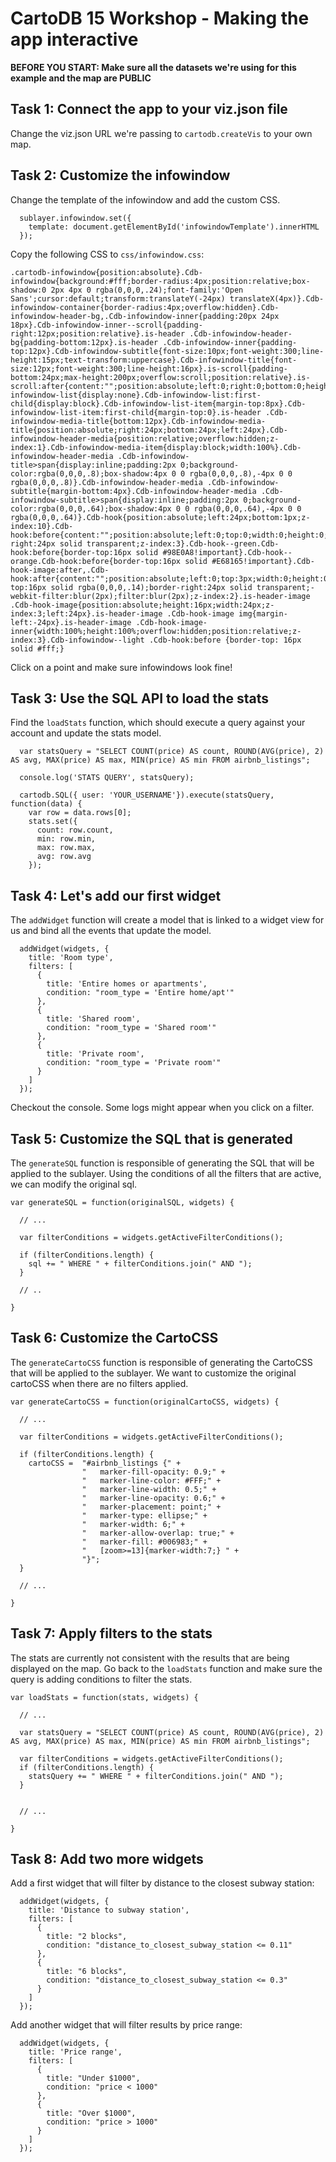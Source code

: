 # CartoDB 15 Workshop - Making the app interactive

**BEFORE YOU START: Make sure all the datasets we're using for this example and the map are PUBLIC**

## Task 1: Connect the app to your viz.json file

Change the viz.json URL we're passing to `cartodb.createVis` to your own map.

## Task 2: Customize the infowindow

Change the template of the infowindow and add the custom CSS.

```
  sublayer.infowindow.set({
    template: document.getElementById('infowindowTemplate').innerHTML
  });
```
Copy the following CSS to `css/infowindow.css`:

```
.cartodb-infowindow{position:absolute}.Cdb-infowindow{background:#fff;border-radius:4px;position:relative;box-shadow:0 2px 4px 0 rgba(0,0,0,.24);font-family:'Open Sans';cursor:default;transform:translateY(-24px) translateX(4px)}.Cdb-infowindow-container{border-radius:4px;overflow:hidden}.Cdb-infowindow-header-bg,.Cdb-infowindow-inner{padding:20px 24px 18px}.Cdb-infowindow-inner--scroll{padding-right:12px;position:relative}.is-header .Cdb-infowindow-header-bg{padding-bottom:12px}.is-header .Cdb-infowindow-inner{padding-top:12px}.Cdb-infowindow-subtitle{font-size:10px;font-weight:300;line-height:15px;text-transform:uppercase}.Cdb-infowindow-title{font-size:12px;font-weight:300;line-height:16px}.is-scroll{padding-bottom:24px;max-height:200px;overflow:scroll;position:relative}.is-scroll:after{content:"";position:absolute;left:0;right:0;bottom:0;height:32px}.Cdb-infowindow-list{display:none}.Cdb-infowindow-list:first-child{display:block}.Cdb-infowindow-list-item{margin-top:8px}.Cdb-infowindow-list-item:first-child{margin-top:0}.is-header .Cdb-infowindow-media-title{bottom:12px}.Cdb-infowindow-media-title{position:absolute;right:24px;bottom:24px;left:24px}.Cdb-infowindow-header-media{position:relative;overflow:hidden;z-index:1}.Cdb-infowindow-media-item{display:block;width:100%}.Cdb-infowindow-header-media .Cdb-infowindow-title>span{display:inline;padding:2px 0;background-color:rgba(0,0,0,.8);box-shadow:4px 0 0 rgba(0,0,0,.8),-4px 0 0 rgba(0,0,0,.8)}.Cdb-infowindow-header-media .Cdb-infowindow-subtitle{margin-bottom:4px}.Cdb-infowindow-header-media .Cdb-infowindow-subtitle>span{display:inline;padding:2px 0;background-color:rgba(0,0,0,.64);box-shadow:4px 0 0 rgba(0,0,0,.64),-4px 0 0 rgba(0,0,0,.64)}.Cdb-hook{position:absolute;left:24px;bottom:1px;z-index:10}.Cdb-hook:before{content:"";position:absolute;left:0;top:0;width:0;height:0;border-right:24px solid transparent;z-index:3}.Cdb-hook--green.Cdb-hook:before{border-top:16px solid #98E0A8!important}.Cdb-hook--orange.Cdb-hook:before{border-top:16px solid #E68165!important}.Cdb-hook-image:after,.Cdb-hook:after{content:"";position:absolute;left:0;top:3px;width:0;height:0;border-top:16px solid rgba(0,0,0,.14);border-right:24px solid transparent;-webkit-filter:blur(2px);filter:blur(2px);z-index:2}.is-header-image .Cdb-hook-image{position:absolute;height:16px;width:24px;z-index:3;left:24px}.is-header-image .Cdb-hook-image img{margin-left:-24px}.is-header-image .Cdb-hook-image-inner{width:100%;height:100%;overflow:hidden;position:relative;z-index:3}.Cdb-infowindow--light .Cdb-hook:before {border-top: 16px solid #fff;}
```

Click on a point and make sure infowindows look fine!

## Task 3: Use the SQL API to load the stats

Find the `loadStats` function, which should execute a query against your account and update the stats
model.

```
  var statsQuery = "SELECT COUNT(price) AS count, ROUND(AVG(price), 2) AS avg, MAX(price) AS max, MIN(price) AS min FROM airbnb_listings";

  console.log('STATS QUERY', statsQuery);

  cartodb.SQL({ user: 'YOUR_USERNAME'}).execute(statsQuery, function(data) {
    var row = data.rows[0];
    stats.set({
      count: row.count,
      min: row.min,
      max: row.max,
      avg: row.avg
    });
```


## Task 4: Let's add our first widget

The `addWidget` function will create a model that is linked to a widget view for us and bind all the events that update the model.


```
  addWidget(widgets, {
    title: 'Room type',
    filters: [
      {
        title: 'Entire homes or apartments',
        condition: "room_type = 'Entire home/apt'"
      },
      {
        title: 'Shared room',
        condition: "room_type = 'Shared room'"
      },
      {
        title: 'Private room',
        condition: "room_type = 'Private room'"
      }
    ]
  });
```

Checkout the console. Some logs might appear when you click on a filter.

## Task 5: Customize the SQL that is generated

The `generateSQL` function is responsible of generating the SQL that will be applied to the sublayer. Using the conditions of all the filters that are active, we can modify the original sql.

```
var generateSQL = function(originalSQL, widgets) {

  // ...

  var filterConditions = widgets.getActiveFilterConditions();

  if (filterConditions.length) {
    sql += " WHERE " + filterConditions.join(" AND ");
  }

  // ..

}
```

## Task 6: Customize the CartoCSS

The `generateCartoCSS` function is responsible of generating the CartoCSS that will be applied to the sublayer. We want to customize the original cartoCSS when there are no filters applied.

```
var generateCartoCSS = function(originalCartoCSS, widgets) {

  // ...

  var filterConditions = widgets.getActiveFilterConditions();

  if (filterConditions.length) {
    cartoCSS =  "#airbnb_listings {" +
                "   marker-fill-opacity: 0.9;" +
                "   marker-line-color: #FFF;" +
                "   marker-line-width: 0.5;" +
                "   marker-line-opacity: 0.6;" +
                "   marker-placement: point;" +
                "   marker-type: ellipse;" +
                "   marker-width: 6;" +
                "   marker-allow-overlap: true;" +
                "   marker-fill: #006983;" +
                "   [zoom>=13]{marker-width:7;} " +
                "}";
  }
  
  // ...
  
}
```

## Task 7: Apply filters to the stats

The stats are currently not consistent with the results that are being displayed on the map. Go back to the `loadStats` function and make sure the query is adding conditions to filter the stats.


```
var loadStats = function(stats, widgets) {

  // ...

  var statsQuery = "SELECT COUNT(price) AS count, ROUND(AVG(price), 2) AS avg, MAX(price) AS max, MIN(price) AS min FROM airbnb_listings";

  var filterConditions = widgets.getActiveFilterConditions();
  if (filterConditions.length) {
    statsQuery += " WHERE " + filterConditions.join(" AND ");
  }
  

  // ...

}

```


## Task 8: Add two more widgets

Add a first widget that will filter by distance to the closest subway station:

```
  addWidget(widgets, {
    title: 'Distance to subway station',
    filters: [
      {
        title: "2 blocks",
        condition: "distance_to_closest_subway_station <= 0.11"
      },
      {
        title: "6 blocks",
        condition: "distance_to_closest_subway_station <= 0.3"
      }
    ]
  });

```

Add another widget that will filter results by price range:


```
  addWidget(widgets, {
    title: 'Price range',
    filters: [
      {
        title: "Under $1000",
        condition: "price < 1000"
      },
      {
        title: "Over $1000",
        condition: "price > 1000"
      }
    ]
  });
```

